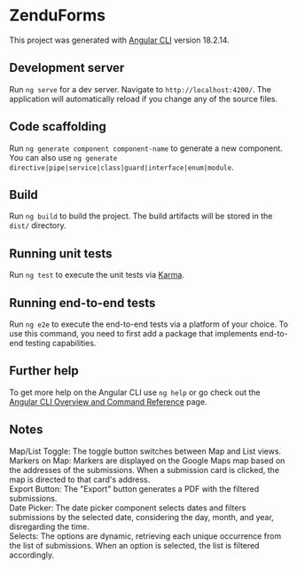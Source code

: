 # ZenduForms

This project was generated with [Angular CLI](https://github.com/angular/angular-cli) version 18.2.14.

## Development server

Run `ng serve` for a dev server. Navigate to `http://localhost:4200/`. The application will automatically reload if you change any of the source files.

## Code scaffolding

Run `ng generate component component-name` to generate a new component. You can also use `ng generate directive|pipe|service|class|guard|interface|enum|module`.

## Build

Run `ng build` to build the project. The build artifacts will be stored in the `dist/` directory.

## Running unit tests

Run `ng test` to execute the unit tests via [Karma](https://karma-runner.github.io).

## Running end-to-end tests

Run `ng e2e` to execute the end-to-end tests via a platform of your choice. To use this command, you need to first add a package that implements end-to-end testing capabilities.

## Further help

To get more help on the Angular CLI use `ng help` or go check out the [Angular CLI Overview and Command Reference](https://angular.dev/tools/cli) page.
## Notes
Map/List Toggle: The toggle button switches between Map and List views. <br/>
Markers on Map: Markers are displayed on the Google Maps map based on the addresses of the submissions. When a submission card is clicked, the map is directed to that card's address.<br/>
Export Button: The "Export" button generates a PDF with the filtered submissions.<br/>
Date Picker: The date picker component selects dates and filters submissions by the selected date, considering the day, month, and year, disregarding the time.<br/>
Selects: The options are dynamic, retrieving each unique occurrence from the list of submissions. When an option is selected, the list is filtered accordingly.
